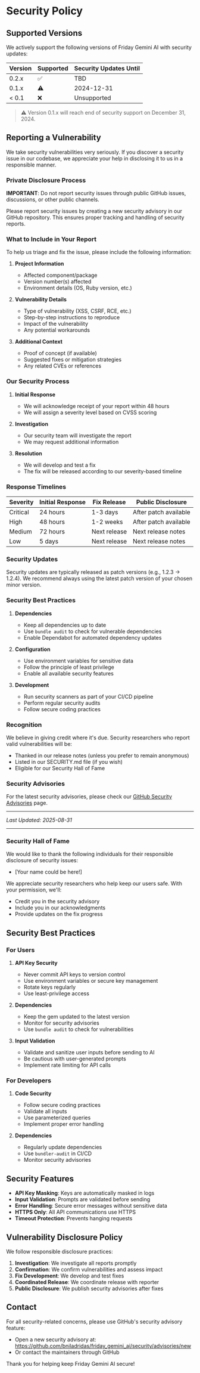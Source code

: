 # Security Policy

## Supported Versions

We actively support the following versions of Friday Gemini AI with security updates:

| Version | Supported          | Security Updates Until |
| ------- | ------------------ | ---------------------- |
| 0.2.x   | :white_check_mark: | TBD                    |
| 0.1.x   | :warning:          | 2024-12-31             |
| < 0.1   | :x:                | Unsupported            |

> :warning: Version 0.1.x will reach end of security support on December 31, 2024.

## Reporting a Vulnerability

We take security vulnerabilities very seriously. If you discover a security issue in our codebase, we appreciate your help in disclosing it to us in a responsible manner.

### Private Disclosure Process

**IMPORTANT**: Do not report security issues through public GitHub issues, discussions, or other public channels.

Please report security issues by creating a new security advisory in our GitHub repository. This ensures proper tracking and handling of security reports.

### What to Include in Your Report

To help us triage and fix the issue, please include the following information:

1. **Project Information**
   - Affected component/package
   - Version number(s) affected
   - Environment details (OS, Ruby version, etc.)

2. **Vulnerability Details**
   - Type of vulnerability (XSS, CSRF, RCE, etc.)
   - Step-by-step instructions to reproduce
   - Impact of the vulnerability
   - Any potential workarounds

3. **Additional Context**
   - Proof of concept (if available)
   - Suggested fixes or mitigation strategies
   - Any related CVEs or references

### Our Security Process

1. **Initial Response**
   - We will acknowledge receipt of your report within 48 hours
   - We will assign a severity level based on CVSS scoring

2. **Investigation**
   - Our security team will investigate the report
   - We may request additional information

3. **Resolution**
   - We will develop and test a fix
   - The fix will be released according to our severity-based timeline

### Response Timelines

| Severity | Initial Response | Fix Release | Public Disclosure |
|----------|------------------|-------------|-------------------|
| Critical | 24 hours | 1-3 days | After patch available |
| High     | 48 hours | 1-2 weeks | After patch available |
| Medium   | 72 hours | Next release | Next release notes |
| Low      | 5 days   | Next release | Next release notes |

### Security Updates

Security updates are typically released as patch versions (e.g., 1.2.3 → 1.2.4). We recommend always using the latest patch version of your chosen minor version.

### Security Best Practices

1. **Dependencies**
   - Keep all dependencies up to date
   - Use `bundle audit` to check for vulnerable dependencies
   - Enable Dependabot for automated dependency updates

2. **Configuration**
   - Use environment variables for sensitive data
   - Follow the principle of least privilege
   - Enable all available security features

3. **Development**
   - Run security scanners as part of your CI/CD pipeline
   - Perform regular security audits
   - Follow secure coding practices

### Recognition

We believe in giving credit where it's due. Security researchers who report valid vulnerabilities will be:
- Thanked in our release notes (unless you prefer to remain anonymous)
- Listed in our SECURITY.md file (if you wish)
- Eligible for our Security Hall of Fame

### Security Advisories

For the latest security advisories, please check our [GitHub Security Advisories](https://github.com/bniladridas/friday_gemini_ai/security/advisories) page.

---

*Last Updated: 2025-08-31*

---

### Security Hall of Fame

We would like to thank the following individuals for their responsible disclosure of security issues:

- [Your name could be here!]

We appreciate security researchers who help keep our users safe. With your permission, we'll:
- Credit you in the security advisory
- Include you in our acknowledgments
- Provide updates on the fix progress

## Security Best Practices

### For Users

1. **API Key Security**
   - Never commit API keys to version control
   - Use environment variables or secure key management
   - Rotate keys regularly
   - Use least-privilege access

2. **Dependencies**
   - Keep the gem updated to the latest version
   - Monitor for security advisories
   - Use `bundle audit` to check for vulnerabilities

3. **Input Validation**
   - Validate and sanitize user inputs before sending to AI
   - Be cautious with user-generated prompts
   - Implement rate limiting for API calls

### For Developers

1. **Code Security**
   - Follow secure coding practices
   - Validate all inputs
   - Use parameterized queries
   - Implement proper error handling

2. **Dependencies**
   - Regularly update dependencies
   - Use `bundler-audit` in CI/CD
   - Monitor security advisories

## Security Features

- **API Key Masking**: Keys are automatically masked in logs
- **Input Validation**: Prompts are validated before sending
- **Error Handling**: Secure error messages without sensitive data
- **HTTPS Only**: All API communications use HTTPS
- **Timeout Protection**: Prevents hanging requests

## Vulnerability Disclosure Policy

We follow responsible disclosure practices:

1. **Investigation**: We investigate all reports promptly
2. **Confirmation**: We confirm vulnerabilities and assess impact
3. **Fix Development**: We develop and test fixes
4. **Coordinated Release**: We coordinate release with reporter
5. **Public Disclosure**: We publish security advisories after fixes

## Contact

For all security-related concerns, please use GitHub's security advisory feature:
- Open a new security advisory at: https://github.com/bniladridas/friday_gemini_ai/security/advisories/new
- Or contact the maintainers through GitHub

Thank you for helping keep Friday Gemini AI secure!